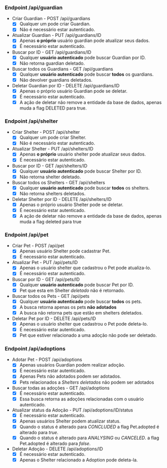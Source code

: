 ### Endpoint /api/guardian
- Criar Guardian - POST /api/guardians
  - [x] Qualquer um pode criar Guardian.
  - [x] Não é necessário estar autenticado.<br>

- Atualizar Guardian - PUT /api/guardians/ID
  - [x] Apenas **o próprio** usuário guardian pode atualizar seus dados.
  - [x] É necessário estar autenticado.<br>

- Buscar por ID - GET /api/guardians/ID
  - [x] Qualquer **usuário autenticado** pode buscar Guardian por ID.<br>
  - [x] Não retorna guardian deletado. 

- Buscar todos os Guardians - GET /api/guardians
  - [x] Qualquer **usuário autenticado** pode buscar **todos** os guardians.<br>
  - [x] Não devolver guardians deletados.

- Deletar Guardian por ID - DELETE /api/guardians/ID
  - [x] Apenas o próprio usuário Guardian pode se deletar.
  - [x] É necessário estar autenticado.
  - [x] A ação de deletar não remove a entidade da base de dados, apenas muda a flag DELETED para true.<br>

### Endpoint /api/shelter
- Criar Shelter - POST /api/shelter
  - [x] Qualquer um pode criar Shelter.
  - [x] Não é necessário estar autenticado.<br>

- Atualizar Shelter - PUT /api/shelters/ID
  - [x] Apenas **o próprio** usuário shelter pode atualizar seus dados.
  - [x] É necessário estar autenticado.<br>

- Buscar por ID - GET /api/shelters/ID
  - [x] Qualquer **usuário autenticado** pode buscar Shelter por ID.<br>
  - [x] Não retorna shelter deletado.

- Buscar todos os Shelters - GET /api/shelters
  - [x] Qualquer **usuário autenticado** pode buscar **todos** os shelters.<br>
  - [x] Não retorna shelters deletados.

- Deletar Shelter por ID - DELETE /api/shelters/ID
  - [x] Apenas o próprio usuário Shelter pode se deletar.
  - [x] É necessário estar autenticado.
  - [x] A ação de deletar não remove a entidade da base de dados, apenas muda a flag deleted para true<br>

### Endpoint /api/pet
- Criar Pet - POST /api/pet
  - [x] Apenas usuário Shelter pode cadastrar Pet.
  - [x] É necessário estar autenticado.<br>

- Atualizar Pet - PUT /api/pets/ID
  - [x] Apenas o usuário shelter que cadastrou o Pet pode atualiza-lo.
  - [x] É necessário estar autenticado.<br>

- Buscar por ID - GET /api/pets/ID
  - [x] Qualquer **usuário autenticado** pode buscar Pet por ID.<br>
  - [x] Pet que esta em Shelter *deletado* não é retornado.

- Buscar todos os Pets - GET /api/pets
  - [x] Qualquer **usuário autenticado** pode buscar **todos** os pets.
  - [x] A busca retorna apenas os pets **não adotados**<br>
  - [x] A busca não retorna pets que estão em shelters deletados.

- Deletar Pet por ID - DELETE /api/pets/ID
  - [x] Apenas o usuário shelter que cadastrou o Pet pode deleta-lo.
  - [x] É necessário estar autenticado.
  - [x] Pet que estiver relacionado a uma adoção não pode ser deletado.<br>

### Endpoint /api/adoptions
- Adotar Pet - POST /api/adoptions
  - [x] Apenas usuários Guardian podem realizar adoção.
  - [x] É necessário estar autenticado.
  - [x] Apenas Pets não adotados podem ser adotados.
  - [x] Pets relacionados a *Shelters deletados* não podem ser adotados<br>

- Buscar todas as adoções - GET /api/adoptions
  - [x] É necessário estar autenticado.
  - [x] Essa busca retorna as adoções relacionadas com o usuário autenticado.

- Atualizar status da Adoção - PUT /api/adoptions/ID/status
  - [x] É necessário estar autenticado.
  - [x] Apenas usuários Shelter podem atualizar status.
  - [x] Quando o status é alterado para *CONCLUDED* a flag Pet.adopted é alterado para *true*.
  - [x] Quando o status é alterado para *ANALYSING* ou *CANCELED*. a flag Pet.adopted é alterado para *false*.<br>

- Deletar Adoção - DELETE /api/adoptions/ID
  - [x] É necessário estar autenticado.
  - [x] Apenas o Shelter relacionado a Adoption pode deleta-la.